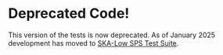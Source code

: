 # Deprecated Code!

This version of the tests is now deprecated. As of January 2025 development has moved to [SKA-Low SPS Test Suite](https://gitlab.com/ska-telescope/ska-low-sps-testsuite).



